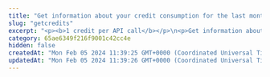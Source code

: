 ```yaml
---
title: "Get information about your credit consumption for the last month"
slug: "getcredits"
excerpt: "<p><b>1 credit per API call</b></p>\n<p>Get information about your credit consumption for the last month (used credits per day).</p>"
category: 65ae6349f216f9001c42cc4e
hidden: false
createdAt: "Mon Feb 05 2024 11:39:25 GMT+0000 (Coordinated Universal Time)"
updatedAt: "Mon Feb 05 2024 11:39:26 GMT+0000 (Coordinated Universal Time)"
---
```

